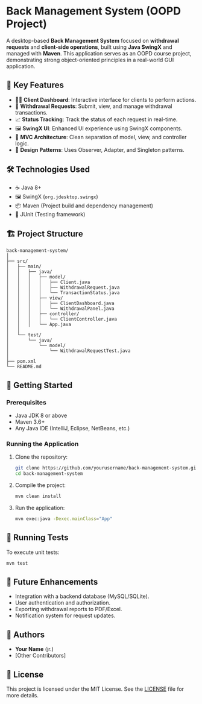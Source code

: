 
# Back Management System (OOPD Project)

A desktop-based **Back Management System** focused on **withdrawal requests** and **client-side operations**, built using **Java SwingX** and managed with **Maven**. This application serves as an OOPD course project, demonstrating strong object-oriented principles in a real-world GUI application.

## 💼 Key Features

- 🧑‍💻 **Client Dashboard**: Interactive interface for clients to perform actions.
- 💸 **Withdrawal Requests**: Submit, view, and manage withdrawal transactions.
- 📈 **Status Tracking**: Track the status of each request in real-time.
- 🖼️ **SwingX UI**: Enhanced UI experience using SwingX components.
- 🧩 **MVC Architecture**: Clean separation of model, view, and controller logic.
- 🔄 **Design Patterns**: Uses Observer, Adapter, and Singleton patterns.

## 🛠️ Technologies Used

- ☕ Java 8+
- 🖼️ SwingX (`org.jdesktop.swingx`)
- 📦 Maven (Project build and dependency management)
- 🧪 JUnit (Testing framework)

## 🏗️ Project Structure

```
back-management-system/
│
├── src/
│   ├── main/
│   │   ├── java/
│   │   │   ├── model/
│   │   │   │   ├── Client.java
│   │   │   │   ├── WithdrawalRequest.java
│   │   │   │   └── TransactionStatus.java
│   │   │   ├── view/
│   │   │   │   ├── ClientDashboard.java
│   │   │   │   └── WithdrawalPanel.java
│   │   │   ├── controller/
│   │   │   │   └── ClientController.java
│   │   │   └── App.java
│   │
│   └── test/
│       └── java/
│           └── model/
│               └── WithdrawalRequestTest.java
│
├── pom.xml
└── README.md
```

## 🚀 Getting Started

### Prerequisites

- Java JDK 8 or above
- Maven 3.6+
- Any Java IDE (IntelliJ, Eclipse, NetBeans, etc.)

### Running the Application

1. Clone the repository:
   ```bash
   git clone https://github.com/yourusername/back-management-system.git
   cd back-management-system
   ```

2. Compile the project:
   ```bash
   mvn clean install
   ```

3. Run the application:
   ```bash
   mvn exec:java -Dexec.mainClass="App"
   ```

## 🧪 Running Tests

To execute unit tests:
```bash
mvn test
```

## 🔮 Future Enhancements

- Integration with a backend database (MySQL/SQLite).
- User authentication and authorization.
- Exporting withdrawal reports to PDF/Excel.
- Notification system for request updates.

## 👥 Authors

- **Your Name** (jr.)
- [Other Contributors]

## 📄 License

This project is licensed under the MIT License. See the [LICENSE](LICENSE) file for more details.
